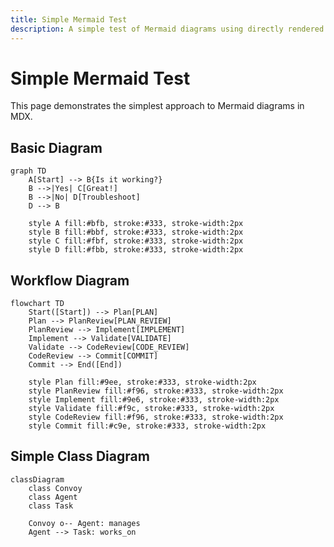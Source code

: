 ```yaml
---
title: Simple Mermaid Test
description: A simple test of Mermaid diagrams using directly rendered divs
---
```


# Simple Mermaid Test

This page demonstrates the simplest approach to Mermaid diagrams in MDX.

## Basic Diagram

```mermaid
graph TD
    A[Start] --> B{Is it working?}
    B -->|Yes| C[Great!]
    B -->|No| D[Troubleshoot]
    D --> B

    style A fill:#bfb, stroke:#333, stroke-width:2px
    style B fill:#bbf, stroke:#333, stroke-width:2px
    style C fill:#fbf, stroke:#333, stroke-width:2px
    style D fill:#fbb, stroke:#333, stroke-width:2px
```

## Workflow Diagram

```mermaid
flowchart TD
    Start([Start]) --> Plan[PLAN]
    Plan --> PlanReview[PLAN_REVIEW]
    PlanReview --> Implement[IMPLEMENT]
    Implement --> Validate[VALIDATE]
    Validate --> CodeReview[CODE_REVIEW]
    CodeReview --> Commit[COMMIT]
    Commit --> End([End])

    style Plan fill:#9ee, stroke:#333, stroke-width:2px
    style PlanReview fill:#f96, stroke:#333, stroke-width:2px
    style Implement fill:#9e6, stroke:#333, stroke-width:2px
    style Validate fill:#f9c, stroke:#333, stroke-width:2px
    style CodeReview fill:#f96, stroke:#333, stroke-width:2px
    style Commit fill:#c9e, stroke:#333, stroke-width:2px
```

## Simple Class Diagram

```mermaid
classDiagram
    class Convoy
    class Agent
    class Task

    Convoy o-- Agent: manages
    Agent --> Task: works_on
